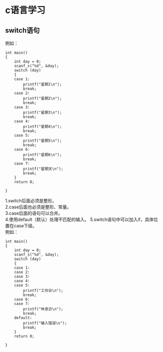 # c语言学习  
## switch语句  
例如：  
```
int main()
{
	int day = 0;
	scanf_s("%d", &day);
	switch (day)
	{
	case 1:
		printf("星期1\n");
		break;
	case 2:
		printf("星期2\n");
		break;
	case 3:
		printf("星期3\n");
		break;
	case 4:
		printf("星期4\n");
		break;
	case 5:
		printf("星期5\n");
		break;
	case 6:
		printf("星期6\n");
		break;
	case 7:
		printf("星期天\n");
		break;
	}
	return 0;

}
```
1.switch后面必须是整形。  
2.case后面也必须是整形、常量。  
3.case后面的语句可以合并。  
4.使用default（默认）处理不匹配的输入。 
5.switch语句中可以加入if，具体位置在case下级。  
例如：
```
int main()
{
	int day = 0;
	scanf_s("%d", &day);
	switch (day)
	{
	case 1:
	case 2:
	case 3:
	case 4:
	case 5:
		printf("工作日\n");
		break;
	case 6:
	case 7:
		printf("休息日\n");
		break;
	default:
		printf("输入错误\n");
		break;
	}
	return 0;

}
```


